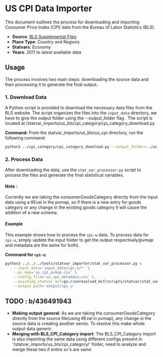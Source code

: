 # US CPI Data Importer

This document outlines the process for downloading and importing Consumer Price Index (CPI) data from the Bureau of Labor Statistics (BLS).

- **Source**: [BLS Supplemental Files](https://www.bls.gov/cpi/tables/supplemental-files/)
- **Place Type**: Country and Regions
- **Statvars**: Economy
- **Years**: 2011 to latest available data

## Usage

The process involves two main steps: downloading the source data and then processing it to generate the final output.

### 1. Download Data

A Python script is provided to download the necessary data files from the BLS website. The script organizes the files into the `input_data` directory, we have to give the output folder using the --output_folder flag . The script is located at /statvar_imports/us_bls/cpi_category/cpi_category_download.py

**Command:**
From the statvar_imports/us_bls/us_cpi directory, run the following
         command:
```bash
python3 ../cpi_category/cpi_category_download.py --output_folder=../us_cpi/input_data
```
### 2. Process Data

After downloading the data, use the `stat_var_processor.py` script to process the files and generate the final statistical variables.

#### Note : 
Currently we are taking the consumerGoodsCategory directly from the input data using a #Eval in the pvmap, so if there is a new entry for goods category or any change in the existing goods category it will cause the addition of a new schema.

#### Example

This example shows how to process the `cpi-w` data. To process data for `cpi-u`, simply update the input folder to get the output respectively(pvmap and metadata are the same for both).

**Command for `cpi-u`:**
```bash
python3 ../../../tools/statvar_importer/stat_var_processor.py \
    --input_data='input_data/cpi-u/*' \
    --pv_map='us_cpi_pvmap.csv' \
    --config_file='us_cpi_metadata.csv' \
    --existing_statvar_mcf=gs://unresolved_mcf/scripts/statvar/stat_vars.mcf \
    --output_path='output/cpi_u'
```
## TODO : b/436491943

- **Making output general**: As we are taking the consumerGoodsCategory directly from the source file(using #Eval in pvmap), any change in the source data is creating another series. To resolve this make whole output data generic
- **Merging with BLS_CPI_Category import**: The BLS_CPI_Category import is also importing the same data using different configs present in '/statvar_imports/us_bls/cpi_category/' folder, need to analyze and merge these two if entire sv's are same

